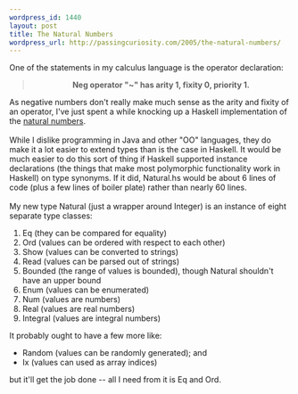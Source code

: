 ```yaml
--- 
wordpress_id: 1440
layout: post
title: The Natural Numbers
wordpress_url: http://passingcuriosity.com/2005/the-natural-numbers/
---
```

One of the statements in my calculus language is the operator declaration:<blockquote style="text-align: center; font-weight: bold;">Neg operator "~" has arity 1, fixity 0, priority 1.</blockquote>As negative numbers don't really make much sense as the arity and fixity of an operator, I've just spent a while knocking up a Haskell implementation of the <a href="http://en.wikipedia.org/wiki/Natural_numbers">natural numbers</a>.<br /><br />While I dislike programming in Java and other "OO" languages, they do make it <emph>a lot</emph> easier to extend types than is the case in Haskell. It would be much easier to do this sort of thing if Haskell supported instance declarations (the things that make most polymorphic functionality work in Haskell) on type synonyms. If it did, Natural.hs would be about 6 lines of code (plus a few lines of boiler plate) rather than nearly 60 lines.<br /><br />My new type Natural (just a wrapper around Integer) is an instance of eight separate type classes:<ol><li>Eq (they can be compared for equality)</li><li>Ord (values can be ordered with respect to each other)</li><li>Show (values can be converted to strings)</li><li>Read (values can be parsed out of strings)</li><li>Bounded (the range of values is bounded), though Natural shouldn't have an upper bound</li><li>Enum (values can be enumerated)</li><li>Num (values are numbers)</li><li>Real (values are real numbers)</li><li>Integral (values are integral numbers)</li></ol>It probably ought to have a few more like:<ul><li>Random (values can be randomly generated); and</li><li>Ix (values can used as array indices)</li></ul>but it'll get the job done -- all I need from it is Eq and Ord.
